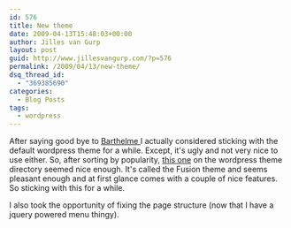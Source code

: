 ```yaml
---
id: 576
title: New theme
date: 2009-04-13T15:48:03+00:00
author: Jilles van Gurp
layout: post
guid: http://www.jillesvangurp.com/?p=576
permalink: /2009/04/13/new-theme/
dsq_thread_id:
  - "369385690"
categories:
  - Blog Posts
tags:
  - wordpress
---
```

After saying good bye to [Barthelme ](http://wordpress.org/extend/themes/barthelme)I actually considered sticking with the default wordpress theme for a while. Except, it's ugly and not very nice to use either. So, after sorting by popularity, [this one](http://wordpress.org/extend/themes/fusion) on the wordpress theme directory seemed nice enough. It's called the Fusion theme and seems pleasant enough and at first glance comes with a couple of nice features. So sticking with this for a while.

I also took the opportunity of fixing the page structure (now that I have a jquery powered menu thingy).